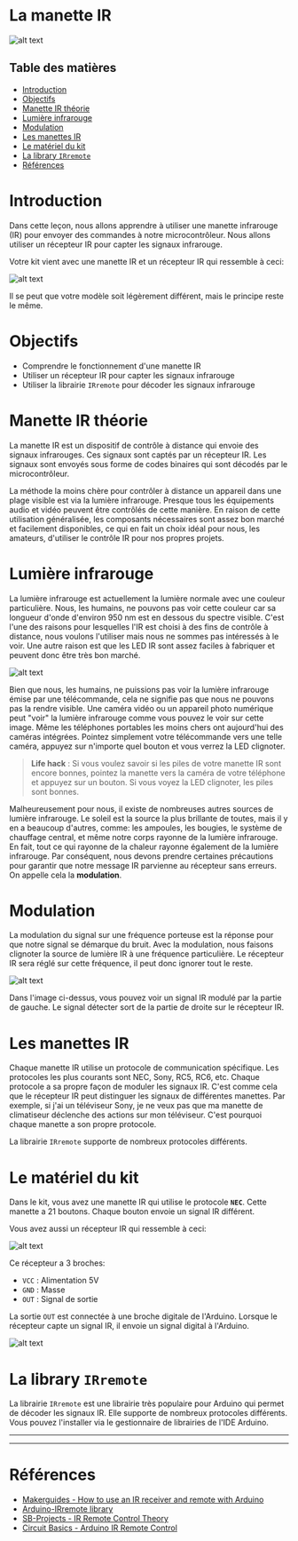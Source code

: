 # La manette IR <!-- omit in toc -->

![alt text](assets/couch_potato.png)

## Table des matières <!-- omit in toc -->
- [Introduction](#introduction)
- [Objectifs](#objectifs)
- [Manette IR théorie](#manette-ir-théorie)
- [Lumière infrarouge](#lumière-infrarouge)
- [Modulation](#modulation)
- [Les manettes IR](#les-manettes-ir)
- [Le matériel du kit](#le-matériel-du-kit)
- [La library `IRremote`](#la-library-irremote)
- [Références](#références)


# Introduction
Dans cette leçon, nous allons apprendre à utiliser une manette infrarouge (IR) pour envoyer des commandes à notre microcontrôleur. Nous allons utiliser un récepteur IR pour capter les signaux infrarouge.

Votre kit vient avec une manette IR et un récepteur IR qui ressemble à ceci:

![alt text](assets/IR-Remote-KIT-PIC-1-1.jpg)

Il se peut que votre modèle soit légèrement différent, mais le principe reste le même.

# Objectifs
- Comprendre le fonctionnement d'une manette IR
- Utiliser un récepteur IR pour capter les signaux infrarouge
- Utiliser la librairie `IRremote` pour décoder les signaux infrarouge

# Manette IR théorie
La manette IR est un dispositif de contrôle à distance qui envoie des signaux infrarouges. Ces signaux sont captés par un récepteur IR. Les signaux sont envoyés sous forme de codes binaires qui sont décodés par le microcontrôleur.

La méthode la moins chère pour contrôler à distance un appareil dans une plage visible est via la lumière infrarouge. Presque tous les équipements audio et vidéo peuvent être contrôlés de cette manière. En raison de cette utilisation généralisée, les composants nécessaires sont assez bon marché et facilement disponibles, ce qui en fait un choix idéal pour nous, les amateurs, d'utiliser le contrôle IR pour nos propres projets.

# Lumière infrarouge
La lumière infrarouge est actuellement la lumière normale avec une couleur particulière. Nous, les humains, ne pouvons pas voir cette couleur car sa longueur d'onde d'environ 950 nm est en dessous du spectre visible. C'est l'une des raisons pour lesquelles l'IR est choisi à des fins de contrôle à distance, nous voulons l'utiliser mais nous ne sommes pas intéressés à le voir. Une autre raison est que les LED IR sont assez faciles à fabriquer et peuvent donc être très bon marché.

![alt text](assets/ledflash.gif)

Bien que nous, les humains, ne puissions pas voir la lumière infrarouge émise par une télécommande, cela ne signifie pas que nous ne pouvons pas la rendre visible.
Une caméra vidéo ou un appareil photo numérique peut "voir" la lumière infrarouge comme vous pouvez le voir sur cette image. Même les téléphones portables les moins chers ont aujourd'hui des caméras intégrées. Pointez simplement votre télécommande vers une telle caméra, appuyez sur n'importe quel bouton et vous verrez la LED clignoter.

> **Life hack** : Si vous voulez savoir si les piles de votre manette IR sont encore bonnes, pointez la manette vers la caméra de votre téléphone et appuyez sur un bouton. Si vous voyez la LED clignoter, les piles sont bonnes.

Malheureusement pour nous, il existe de nombreuses autres sources de lumière infrarouge. Le soleil est la source la plus brillante de toutes, mais il y en a beaucoup d'autres, comme: les ampoules, les bougies, le système de chauffage central, et même notre corps rayonne de la lumière infrarouge. En fait, tout ce qui rayonne de la chaleur rayonne également de la lumière infrarouge. Par conséquent, nous devons prendre certaines précautions pour garantir que notre message IR parvienne au récepteur sans erreurs. On appelle cela la **modulation**.

# Modulation
La modulation du signal sur une fréquence porteuse est la réponse pour que notre signal se démarque du bruit. Avec la modulation, nous faisons clignoter la source de lumière IR à une fréquence particulière. Le récepteur IR sera réglé sur cette fréquence, il peut donc ignorer tout le reste.

![alt text](assets/irsignal.gif)

Dans l'image ci-dessus, vous pouvez voir un signal IR modulé par la partie de gauche. Le signal détecter sort de la partie de droite sur le récepteur IR. 

# Les manettes IR
Chaque manette IR utilise un protocole de communication spécifique. Les protocoles les plus courants sont NEC, Sony, RC5, RC6, etc. Chaque protocole a sa propre façon de moduler les signaux IR. C'est comme cela que le récepteur IR peut distinguer les signaux de différentes manettes. Par exemple, si j'ai un téléviseur Sony, je ne veux pas que ma manette de climatiseur déclenche des actions sur mon téléviseur. C'est pourquoi chaque manette a son propre protocole.

La librairie `IRremote` supporte de nombreux protocoles différents.

# Le matériel du kit
Dans le kit, vous avez une manette IR qui utilise le protocole **`NEC`**. Cette manette a 21 boutons. Chaque bouton envoie un signal IR différent.

Vous avez aussi un récepteur IR qui ressemble à ceci:

![alt text](assets/infrared-ir-receiver-module.jpg)

Ce récepteur a 3 broches:
- `VCC` : Alimentation 5V
- `GND` : Masse
- `OUT` : Signal de sortie

La sortie `OUT` est connectée à une broche digitale de l'Arduino. Lorsque le récepteur capte un signal IR, il envoie un signal digital à l'Arduino.

![alt text](assets/receiver_wiring.png)

# La library `IRremote`
La librairie `IRremote` est une librairie très populaire pour Arduino qui permet de décoder les signaux IR. Elle supporte de nombreux protocoles différents. Vous pouvez l'installer via le gestionnaire de librairies de l'IDE Arduino.

---
---

# Références
- [Makerguides - How to use an IR receiver and remote with Arduino](https://www.makerguides.com/ir-receiver-remote-arduino-tutorial/)
- [Arduino-IRremote library](https://github.com/Arduino-IRremote/Arduino-IRremote)
- [SB-Projects - IR Remote Control Theory](https://www.sbprojects.net/knowledge/ir/index.php)
- [Circuit Basics - Arduino IR Remote Control](https://www.circuitbasics.com/arduino-ir-remote-receiver-tutorial/)
